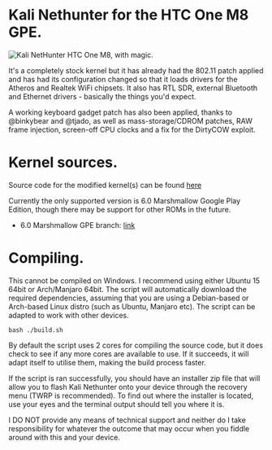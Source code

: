 # Kali Nethunter for the HTC One M8 GPE.
![Kali NetHunter](https://raw.githubusercontent.com/offensive-security/kali-nethunter/master/images/nethunter-git-logo.png)
HTC One M8, with magic.

It's a completely stock kernel but it has already had the 802.11 patch applied and has had its configuration changed so that it loads drivers for the Atheros and Realtek WiFi chipsets. It also has RTL SDR, external Bluetooth and Ethernet drivers - basically the things you'd expect.

A working keyboard gadget patch has also been applied, thanks to @binkybear and @tjado, as well as mass-storage/CDROM patches, RAW frame injection, screen-off CPU clocks and a fix for the DirtyCOW exploit.

# Kernel sources.

Source code for the modified kernel(s) can be found [here](https://github.com/lavanoid/android_kernel_htc_m8gpe)

Currently the only supported version is 6.0 Marshmallow Google Play Edition, though there may be support for other ROMs in the future.

* 6.0 Marshmallow GPE branch: [link](https://github.com/lavanoid/android_kernel_htc_m8gpe/tree/android-6.0)

# Compiling.

This cannot be compiled on Windows. I recommend using either Ubuntu 15 64bit or Arch/Manjaro 64bit. The script will automatically download the required dependencies, assuming that you are using a Debian-based or Arch-based Linux distro (such as Ubuntu, Manjaro etc). The script can be adapted to work with other devices.

    bash ./build.sh

By default the script uses 2 cores for compiling the source code, but it does check to see if any more cores are available to use. If it succeeds, it will adapt itself to utilise them, making the build process faster.

If the script is ran successfully, you should have an installer zip file that will allow you to flash Kali Nethunter onto your device through the recovery menu (TWRP is recommended). To find out where the installer is located, use your eyes and the terminal output should tell you where it is.

 I DO NOT provide any means of technical support and neither do I take responsibility for whatever the outcome that may occur when you fiddle around with this and your device.
